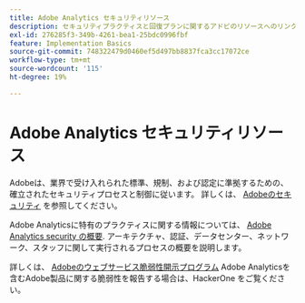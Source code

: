 ```yaml
---
title: Adobe Analytics セキュリティリソース
description: セキュリティプラクティスと回復プランに関するアドビのリソースへのリンクです。
exl-id: 276285f3-349b-4261-bea1-25bdc0996fbf
feature: Implementation Basics
source-git-commit: 748322479d0460ef5d497bb8837fca3cc17072ce
workflow-type: tm+mt
source-wordcount: '115'
ht-degree: 19%

---
```


# Adobe Analytics セキュリティリソース

Adobeは、業界で受け入れられた標準、規制、および認定に準拠するための、確立されたセキュリティプロセスと制御に従います。 詳しくは、 [Adobeのセキュリティ](https://www.adobe.com/trust/security.html) を参照してください。

Adobe Analyticsに特有のプラクティスに関する情報については、 [Adobe Analytics security の概要](https://www.adobe.com/content/dam/cc/en/trust-center/ungated/whitepapers/experience-cloud/adb-analytics-security-wp.pdf). アーキテクチャ、認証、データセンター、ネットワーク、スタッフに関して実行されるプロセスの概要を説明します。

詳しくは、 [Adobeのウェブサービス脆弱性開示プログラム](https://hackerone.com/adobe) Adobe Analyticsを含むAdobe製品に関する脆弱性を報告する場合は、HackerOne をご覧ください。

